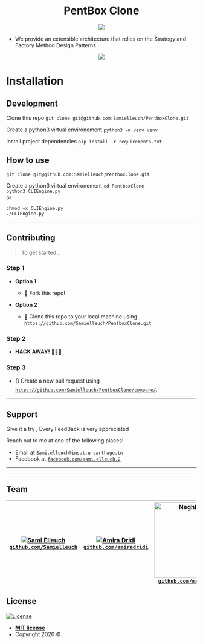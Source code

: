<h1 align="center">
  <br>
  PentBox Clone
  <br>
</h1>

<p align="center">
	<img src="https://i.imgur.com/ORXdm32.gif" />
</p>

- We provide an extensible architecture that relies on the Strategy and Factory Method Design Patterns

<p align="center">
	<img src="https://i.imgur.com/7ZlgNBY.png" />
</p>



# Installation

## Development
Clone this repo
`git clone git@github.com:Samielleuch/PentboxClone.git`

Create a python3 virtual environement
`python3 -m venv venv`

Install project dependencies 
`pip install -r requirements.txt`

## How to use 
`git clone git@github.com:Samielleuch/PentboxClone.git`

Create a python3 virtual environement
`cd PentboxClone`
<br>
`python3 CLIEngine.py`
<br>
or
<br>
 
`chmod +x CLIEngine.py`
<br/>
`./CLIEngine.py`

---

## Contributing

> To get started...

### Step 1

- **Option 1**
    - 🍴 Fork this repo!

- **Option 2**
    - 👯 Clone this repo to your local machine using `https://github.com/Samielleuch/PentboxClone.git`

### Step 2

- **HACK AWAY!** 🔨🔨🔨

### Step 3

- 🔃 Create a new pull request using <a href="https://github.com/Samielleuch/PentboxClone/compare/" target="_blank">`https://github.com/Samielleuch/PentboxClone/compare/`</a>.

---

## Support
Give it a try , Every FeedBack is very appreciated

Reach out to me at one of the following places!

- Email at `Sami.elleuch@insat.u-carthage.tn`
- Facebook at <a href="https://www.facebook.com/sami.elleuch.2" target="_blank">`facebook.com/sami.elleuch.2`</a>

---

---

## Team

| [![Sami Elleuch](https://avatars1.githubusercontent.com/u/45316444?v=3&s=200)](https://github.com/Samielleuch)  <br> <a href="https://github.com/Samielleuch" target="_blank">`github.com/Samielleuch`</a> 	| [![Amira Dridi](https://avatars3.githubusercontent.com/u/24782374?v=3&s=200)](https://github.com/amiradridi) <br>   <a href="https://github.com/amiradridi" target="_blank">`github.com/amiradridi`</a> 	| <img src="https://avatars.githubusercontent.com/u/47612834?s=400&v=4" height='200px' title="Neghlbouh" alt="Neghlbouh">  <br> <a href="https://github.com/mahdihadiji" target="_blank">`github.com/mahdihadiji`<br>	</a> 	|
|------------------------------------------------------------------------------------------------------------------------------------------------------------------------------------------------------------	|---------------------------------------------------------------------------------------------------------------------------------------------------------------------------------------------------------	|-------------------------------------------------------------------------------------------------------------------------------------------------------------------------------------------------------------------------	|



## License

[![License](http://img.shields.io/:license-mit-blue.svg?style=flat-square)](http://badges.mit-license.org)

- **[MIT license](http://opensource.org/licenses/mit-license.php)**
- Copyright 2020 © <a href="https://github.com/Samielleuch/" target="_blank"></a>.

